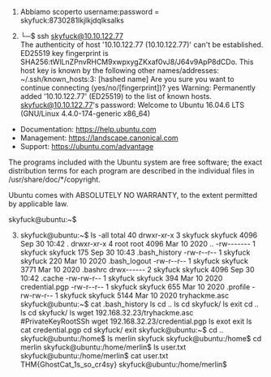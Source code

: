 1) Abbiamo scoperto username:password = skyfuck:8730281lkjlkjdqlksalks

2) └─$ ssh skyfuck@10.10.122.77        
The authenticity of host '10.10.122.77 (10.10.122.77)' can't be established.
ED25519 key fingerprint is SHA256:tWlLnZPnvRHCM9xwpxygZKxaf0vJ8/J64v9ApP8dCDo.
This host key is known by the following other names/addresses:
    ~/.ssh/known_hosts:3: [hashed name]
Are you sure you want to continue connecting (yes/no/[fingerprint])? yes
Warning: Permanently added '10.10.122.77' (ED25519) to the list of known hosts.
skyfuck@10.10.122.77's password: 
Welcome to Ubuntu 16.04.6 LTS (GNU/Linux 4.4.0-174-generic x86_64)

 * Documentation:  https://help.ubuntu.com
 * Management:     https://landscape.canonical.com
 * Support:        https://ubuntu.com/advantage


The programs included with the Ubuntu system are free software;
the exact distribution terms for each program are described in the
individual files in /usr/share/doc/*/copyright.

Ubuntu comes with ABSOLUTELY NO WARRANTY, to the extent permitted by
applicable law.

skyfuck@ubuntu:~$ 

3) skyfuck@ubuntu:~$ ls -all
total 40
drwxr-xr-x 3 skyfuck skyfuck 4096 Sep 30 10:42 .
drwxr-xr-x 4 root    root    4096 Mar 10  2020 ..
-rw------- 1 skyfuck skyfuck  175 Sep 30 10:43 .bash_history
-rw-r--r-- 1 skyfuck skyfuck  220 Mar 10  2020 .bash_logout
-rw-r--r-- 1 skyfuck skyfuck 3771 Mar 10  2020 .bashrc
drwx------ 2 skyfuck skyfuck 4096 Sep 30 10:42 .cache
-rw-rw-r-- 1 skyfuck skyfuck  394 Mar 10  2020 credential.pgp
-rw-r--r-- 1 skyfuck skyfuck  655 Mar 10  2020 .profile
-rw-rw-r-- 1 skyfuck skyfuck 5144 Mar 10  2020 tryhackme.asc
skyfuck@ubuntu:~$ cat .bash_history
ls
cd ..
ls
cd skyfuck/
ls
exit
cd ..
ls
cd skyfuck/
ls
wget 192.168.32.23/tryhackme.asc #PrivateKeyRootSSh
wget 192.168.32.23/credential.pgp
ls
exot
exit
ls
cat credential.pgp
cd skyfuck/
exit
skyfuck@ubuntu:~$ cd ..
skyfuck@ubuntu:/home$ ls
merlin  skyfuck
skyfuck@ubuntu:/home$ cd merlin
skyfuck@ubuntu:/home/merlin$ ls
user.txt
skyfuck@ubuntu:/home/merlin$ cat user.txt
THM{GhostCat_1s_so_cr4sy}
skyfuck@ubuntu:/home/merlin$ 
